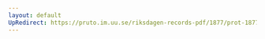 ```yaml
---
layout: default
UpRedirect: https://pruto.im.uu.se/riksdagen-records-pdf/1877/prot-1877--fk--036.pdf
---
```

